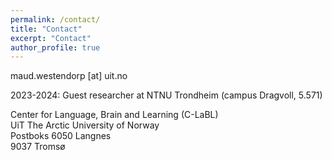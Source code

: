 ```yaml
---
permalink: /contact/
title: "Contact"
excerpt: "Contact"
author_profile: true
---
```


maud.westendorp [at] uit.no  

2023-2024: Guest researcher at NTNU Trondheim (campus Dragvoll, 5.571)

Center for Language, Brain and Learning (C-LaBL)  
UiT The Arctic University of Norway  
Postboks 6050 Langnes  
9037 Tromsø  

